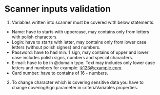 # Scanner inputs validation
1. Variables written into scanner must be covered with below statements:
- Name: have to starts with uppercase, may contains only from letters with polish characters.
- Login: have to starts with letter, may contains only from lower case letters (without polish signes) and numbers.
- Password: have to had min. 1 sign, may contains of upper and lower case includes polish signs, numbers and special characters.
- E-mail: have to be in <text>@domain type. Text may includes only lower case letters and numbers for example: jk123@example.com.
- Card number: have to contains of 16 - numbers.
2. To change character which is covering sensitive data you have to change coveringSign parameter in criteriaVariables properties.
